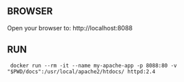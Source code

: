 ## BROWSER
Open your browser to: http://localhost:8088
## RUN
```
 docker run --rm -it --name my-apache-app -p 8088:80 -v "$PWD/docs":/usr/local/apache2/htdocs/ httpd:2.4
```